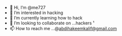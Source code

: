 - 👋 Hi, I’m @me727
- 👀 I’m interested in hacking 
- 🌱 I’m currently learning how to hack
- 💞️ I’m looking to collaborate on ...hackers ¹
- 📫 How to reach me ...@abdihakeemkalif@gmail.com 

<!---
me727/me727 is a ✨ special ✨ repository because its `README.md` (this file) appears on your GitHub profile.
You can click the Preview link to take a look at your changes.
--->
